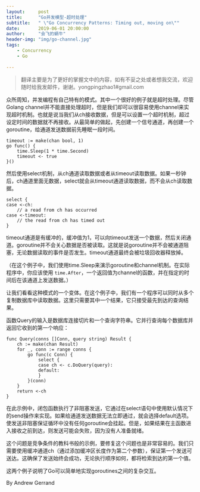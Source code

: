 ```yaml
---
layout:     post
title:      "Go并发模型-超时处理"
subtitle:   " \"Go Concurrency Patterns: Timing out, moving on\""
date:       2019-06-01 20:00:00
author:     "会飞的蜗牛"
header-img: "img/go-channel.jpg"
tags:
    - Concurrency
    - Go
    
---
```


> 翻译主要是为了更好的掌握文中的内容，如有不妥之处或者想我交流，欢迎随时给我发邮件，谢谢。yongpingzhao1#gmail.com


众所周知，并发编程有自己特有的模式。其中一个很好的例子就是超时处理。尽管Golang channel并不能直接处理超时，但是我们却可以很容易使用channel来实现超时机制。也就是说当我们从ch接收数据，但是可以设置一个超时机制，超过设定时间的数据就不再接收。从最简单的做起，先创建一个信号通道，再创建一个goroutine，给通道发送数据前先睡眠一段时间。

```
timeout := make(chan bool, 1)
go func() {
    time.Sleep(1 * time.Second)
    timeout <- true
}()
```
然后使用select机制，从ch通道读取数据或者从timeout读取数据。如果一秒钟后，ch通道里面无数据，select就会从timeout通道读取数据，而不会从ch读取数据。


```
select {
case <-ch:
    // a read from ch has occurred
case <-timeout:
    // the read from ch has timed out
}
```

timeout通道是有缓冲的，缓冲值为1，可以向timeout发送一个数据，然后关闭通道。goroutine并不会关心数据是否被读取。这就是说goroutine并不会被通道阻塞，无论数据读取的事件是否发生。timeout通道最终会被垃圾回收器释放掉。

（在这个例子中，我们使用time.Sleep来演示goroutine和channel机制。在实际程序中，你应该使用 `time.After`，一个返回值为channel的函数，并在指定的时间后在该通道上发送数据。）

让我们看看这种模式的一个变体。在这个例子中，我们有一个程序可以同时从多个复制数据库中读取数据。这里只需要其中一个结果，它只接受最先到达的查询结果。

函数Query的输入是数据库连接切片和一个查询字符串。它并行查询每个数据库并返回它收到的第一个响应：	

```
func Query(conns []Conn, query string) Result {
    ch := make(chan Result)
    for _, conn := range conns {
        go func(c Conn) {
            select {
            case ch <- c.DoQuery(query):
            default:
            }
        }(conn)
    }
    return <-ch
}

```

在此示例中，闭包函数执行了非阻塞发送，它通过在select语句中使用默认情况下的send操作来实现。如果给通道发送数据无法立即通过，就会选择default选项。 使发送非阻塞保证循环中没有任何goroutine会挂起。但是，如果结果在主函数进入接收之前到达，则发送可能会失败，因为没有人准备就绪。

这个问题是竞争条件的教科书般的示例，要修复这个问题也是非常容易的。我们只需要使用缓冲通道ch（通过添加缓冲区长度作为第二个参数），保证第一个发送可送达。这确保了发送始终会成功，无论执行顺序如何，都将检索到达的第一个值。

这两个例子说明了Go可以简单地实现goroutines之间的复杂交互。

By Andrew Gerrand